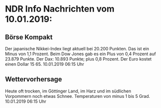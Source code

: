 # NDR Info Nachrichten vom 10.01.2019:


## Börse Kompakt
Der japanische Nikkei-Index liegt aktuell bei 20.200 Punkten. Das ist ein Minus von 1,1 Prozent. Beim Dow Jones gab es ein Plus von 0,4 Prozent auf 23.879 Punkte. Der Dax:			10.893 Punkte; plus 0,8 Prozent. Der Euro kostet einen Dollar 15 65. 10.01.2019 06:15 Uhr 

## Wettervorhersage
Heute oft trocken, im Göttinger Land, im Harz und im südlichen Vorpommern noch etwas Schnee. Temperaturen von minus 1 bis 5 Grad. 10.01.2019 06:15 Uhr 
